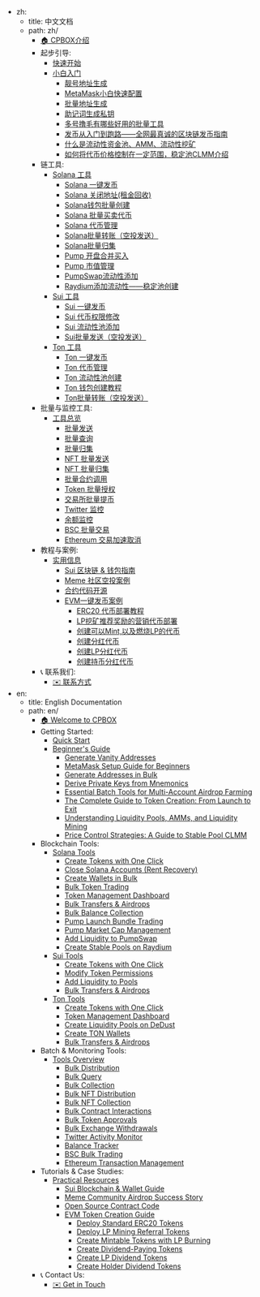 - zh:
    - title: 中文文档
    - path: zh/
        - [🏠 CPBOX介绍](zh/README.md)
        - 起步引导:
            - [快速开始](zh/cpbox-dao-hang.md)
            - [小白入门](zh/qi-bu-yin-dao/xiao-bai-ru-men/README.md)
                - [靓号地址生成](zh/xiao-bai-bi-kan-xi-lie/liang-hao-di-zhi-sheng-cheng.md)
                - [MetaMask小白快速配置](zh/xiao-bai-bi-kan-xi-lie/metamask-xiao-hu-li-zhu-shou.md)
                - [批量地址生成](zh/xiao-bai-bi-kan-xi-lie/pi-liang-di-zhi-sheng-cheng.md)
                - [助记词生成私钥](zh/xiao-bai-bi-kan-xi-lie/zhu-ji-ci-sheng-cheng-si-yao.md)
                - [多号撸毛有哪些好用的批量工具](zh/qi-bu-yin-dao/xiao-bai-ru-men/duo-hao-lu-mao-you-na-xie-hao-yong-de-pi-liang-gong-ju.md)
                - [发币从入门到跑路——全网最真诚的区块链发币指南](zh/qi-bu-yin-dao/xiao-bai-ru-men/fa-bi-cong-ru-men-dao-pao-lu-quan-wang-zui-zhen-cheng-de-qu-kuai-lian-fa-bi-zhi-nan.md)
                - [什么是流动性资金池、AMM、流动性挖矿](zh/qi-bu-yin-dao/xiao-bai-ru-men/shen-me-shi-liu-dong-xing-zi-jin-chi-amm-liu-dong-xing-wa-kuang.md)
                - [如何将代币价格控制在一定范围，稳定池CLMM介绍](zh/qi-bu-yin-dao/xiao-bai-ru-men/ru-he-jiang-dai-bi-jia-ge-kong-zhi-zai-yi-ding-fan-wei-wen-ding-chi-clmm-jie-shao.md)
        - 链工具:
            - [Solana 工具](zh/lian-gong-ju/solana-gong-ju/README.md)
                - [Solana 一键发币](zh/solana-gong-ju/solana-yi-jian-fa-bi.md)
                - [Solana 关闭地址(租金回收)](zh/solana-gong-ju/solana-guan-bi-di-zhi-zu-jin-hui-shou.md)
                - [Solana钱包批量创建](zh/lian-gong-ju/solana-gong-ju/solana-qian-bao-pi-liang-chuang-jian.md)
                - [Solana 批量买卖代币](zh/solana-gong-ju/solana-pi-liang-mai-mai-dai-bi.md)
                - [Solana 代币管理](zh/solana-gong-ju/solana-dai-bi-guan-li.md)
                - [Solana批量转账（空投发送）](zh/lian-gong-ju/solana-gong-ju/solana-pi-liang-zhuan-zhang-kong-tou-fa-song.md)
                - [Solana批量归集](zh/lian-gong-ju/solana-gong-ju/solana-pi-liang-gui-ji.md)
                - [Pump 开盘合并买入](zh/solana-gong-ju/pump-kai-pan-he-bing-mai-ru.md)
                - [Pump 市值管理](zh/solana-gong-ju/pump-shi-zhi-guan-li.md)
                - [PumpSwap流动性添加](zh/lian-gong-ju/solana-gong-ju/pumpswap-liu-dong-xing-tian-jia.md)
                - [Raydium添加流动性——稳定池创建](zh/lian-gong-ju/solana-gong-ju/raydium-tian-jia-liu-dong-xing-wen-ding-chi-chuang-jian.md)
            - [Sui 工具](zh/lian-gong-ju/sui-gong-ju/README.md)
                - [Sui 一键发币](zh/sui-lian-gong-ju/sui-yi-jian-fa-bi.md)
                - [Sui 代币权限修改](zh/sui-lian-gong-ju/sui-dai-bi-quan-xian-xiu-gai.md)
                - [Sui 流动性池添加](zh/sui-lian-gong-ju/sui-liu-dong-xing-chi-tian-jia.md)
                - [Sui批量发送（空投发送）](zh/lian-gong-ju/sui-gong-ju/sui-pi-liang-fa-song-kong-tou-fa-song.md)
            - [Ton 工具](zh/lian-gong-ju/ton-gong-ju/README.md)
                - [Ton 一键发币](zh/ton-lian-gong-ju/ton-lian-yi-jian-fa-bi-0-dai-ma-fa-bi.md)
                - [Ton 代币管理](zh/ton-lian-gong-ju/ton-dai-bi-guan-li.md)
                - [Ton 流动性池创建](zh/ton-lian-gong-ju/ton-liu-dong-xing-chi-chuang-jian-dedust-jiao-cheng.md)
                - [Ton 钱包创建教程](zh/ton-lian-gong-ju/ton-qian-bao-chuang-jian-jiao-cheng.md)
                - [Ton批量转账（空投发送）](zh/lian-gong-ju/ton-gong-ju/ton-pi-liang-zhuan-zhang-kong-tou-fa-song.md)
        - 批量与监控工具:
            - [工具总览](zh/pi-liang-yu-jian-kong-gong-ju/gong-ju-zong-lan/README.md)
                - [批量发送](zh/pi-liang-gong-ju/pi-liang-fa-song.md)
                - [批量查询](zh/pi-liang-gong-ju/pi-liang-cha-xun.md)
                - [批量归集](zh/pi-liang-gong-ju/pi-liang-gui-ji.md)
                - [NFT 批量发送](zh/pi-liang-gong-ju/nft-pi-liang-fa-song.md)
                - [NFT 批量归集](zh/pi-liang-gong-ju/nft-pi-liang-gui-ji.md)
                - [批量合约调用](zh/pi-liang-gong-ju/pi-liang-he-yue-diao-yong.md)
                - [Token 批量授权](zh/pi-liang-gong-ju/token-pi-liang-shou-quan.md)
                - [交易所批量提币](zh/shi-yong-gong-ju/jiao-yi-suo-pi-liang-ti-bi.md)
                - [Twitter 监控](zh/shi-yong-gong-ju/twitter-jian-kong.md)
                - [余额监控](zh/shi-yong-gong-ju/yuejian-kong.md)
                - [BSC 批量交易](zh/shi-yong-gong-ju/bsc-pi-liang-jiao-yi.md)
                - [Ethereum 交易加速取消](zh/shi-yong-gong-ju/ethereum-jiao-yi-jia-su-qu-xiao.md)
        - 教程与案例:
            - [实用信息](zh/jiao-cheng-yu-an-li/shi-yong-xin-xi/README.md)
                - [Sui 区块链 & 钱包指南](zh/shi-yong-xin-xi/sui-qu-kuai-lian-jie-shao-ji-qian-bao-shi-yong-zhi-nan.md)
                - [Meme 社区空投案例](zh/shi-yong-xin-xi/meme-she-qu-jian-she-huo-dong-ru-he-fa-song-kong-tou-fu-li-pi-liang-fa-song-gong-ju.md)
                - [合约代码开源](zh/jiao-cheng-yu-an-li/shi-yong-xin-xi/he-yue-dai-ma-kai-yuan.md)
                - [EVM一键发币案例](zh/jiao-cheng-yu-an-li/shi-yong-xin-xi/evm-yi-jian-fa-bi-an-li/README.md)
                    - [ERC20 代币部署教程](zh/jiao-cheng-yu-an-li/shi-yong-xin-xi/evm-yi-jian-fa-bi-an-li/biao-zhun-erc20-dai-bi-bu-shu.md)
                    - [LP挖矿推荐奖励的营销代币部署](zh/jiao-cheng-yu-an-li/shi-yong-xin-xi/evm-yi-jian-fa-bi-an-li/lp-wa-kuang-tui-jian-jiang-li-de-ying-xiao-dai-bi-bu-shu.md)
                    - [创建可以Mint,以及燃烧LP的代币](zh/jiao-cheng-yu-an-li/shi-yong-xin-xi/evm-yi-jian-fa-bi-an-li/chuang-jian-ke-yi-mint-yi-ji-ran-shao-lp-de-dai-bi.md)
                    - [创建分红代币](zh/jiao-cheng-yu-an-li/shi-yong-xin-xi/evm-yi-jian-fa-bi-an-li/chuang-jian-fen-hong-dai-bi.md)
                    - [创建LP分红代币](zh/jiao-cheng-yu-an-li/shi-yong-xin-xi/evm-yi-jian-fa-bi-an-li/chuang-jian-lp-fen-hong-dai-bi.md)
                    - [创建持币分红代币](zh/jiao-cheng-yu-an-li/shi-yong-xin-xi/evm-yi-jian-fa-bi-an-li/chuang-jian-chi-bi-fen-hong-dai-bi.md)
        - 📞 联系我们:
            - [✉️ 联系方式](zh/contactus/README.md)
- en:
    - title: English Documentation
    - path: en/
        - [🏠 Welcome to CPBOX](en/README.md)
        - Getting Started:
            - [Quick Start](en/cpbox-dao-hang.md)
            - [Beginner's Guide](en/beginner/README.md)
                - [Generate Vanity Addresses](en/beginner/liang-hao-di-zhi-sheng-cheng.md)
                - [MetaMask Setup Guide for Beginners](en/beginner/metamask-xiao-hu-li-zhu-shou.md)
                - [Generate Addresses in Bulk](en/beginner/pi-liang-di-zhi-sheng-cheng.md)
                - [Derive Private Keys from Mnemonics](en/beginner/zhu-ji-ci-sheng-cheng-si-yao.md)
                - [Essential Batch Tools for Multi-Account Airdrop Farming](en/beginner/duo-hao-lu-mao-you-na-xie-hao-yong-de-pi-liang-gong-ju.md)
                - [The Complete Guide to Token Creation: From Launch to Exit](en/beginner/fa-bi-cong-ru-men-dao-pao-lu-quan-wang-zui-zhen-cheng-de-qu-kuai-lian-fa-bi-zhi-nan.md)
                - [Understanding Liquidity Pools, AMMs, and Liquidity Mining](en/beginner/shen-me-shi-liu-dong-xing-zi-jin-chi-amm-liu-dong-xing-wa-kuang.md)
                - [Price Control Strategies: A Guide to Stable Pool CLMM](en/beginner/ru-he-jiang-dai-bi-jia-ge-kong-zhi-zai-yi-ding-fan-wei-wen-ding-chi-clmm-jie-shao.md)
        - Blockchain Tools:
            - [Solana Tools](en/lian-gong-ju/solana-gong-ju/README.md)
                - [Create Tokens with One Click](en/solana-gong-ju/solana-yi-jian-fa-bi.md)
                - [Close Solana Accounts (Rent Recovery)](en/solana-gong-ju/solana-guan-bi-di-zhi-zu-jin-hui-shou.md)
                - [Create Wallets in Bulk](en/lian-gong-ju/solana-gong-ju/solana-qian-bao-pi-liang-chuang-jian.md)
                - [Bulk Token Trading](en/solana-gong-ju/solana-pi-liang-mai-mai-dai-bi.md)
                - [Token Management Dashboard](en/solana-gong-ju/solana-dai-bi-guan-li.md)
                - [Bulk Transfers & Airdrops](en/lian-gong-ju/solana-gong-ju/solana-pi-liang-zhuan-zhang-kong-tou-fa-song.md)
                - [Bulk Balance Collection](en/lian-gong-ju/solana-gong-ju/solana-pi-liang-gui-ji.md)
                - [Pump Launch Bundle Trading](en/solana-gong-ju/pump-kai-pan-he-bing-mai-ru.md)
                - [Pump Market Cap Management](en/solana-gong-ju/pump-shi-zhi-guan-li.md)
                - [Add Liquidity to PumpSwap](en/lian-gong-ju/solana-gong-ju/pumpswap-liu-dong-xing-tian-jia.md)
                - [Create Stable Pools on Raydium](en/lian-gong-ju/solana-gong-ju/raydium-tian-jia-liu-dong-xing-wen-ding-chi-chuang-jian.md)
            - [Sui Tools](en/lian-gong-ju/sui-gong-ju/README.md)
                - [Create Tokens with One Click](en/sui-lian-gong-ju/sui-yi-jian-fa-bi.md)
                - [Modify Token Permissions](en/sui-lian-gong-ju/sui-dai-bi-quan-xian-xiu-gai.md)
                - [Add Liquidity to Pools](en/sui-lian-gong-ju/sui-liu-dong-xing-chi-tian-jia.md)
                - [Bulk Transfers & Airdrops](en/lian-gong-ju/sui-gong-ju/sui-pi-liang-fa-song-kong-tou-fa-song.md)
            - [Ton Tools](en/lian-gong-ju/ton-gong-ju/README.md)
                - [Create Tokens with One Click](en/ton-lian-gong-ju/ton-lian-yi-jian-fa-bi-0-dai-ma-fa-bi.md)
                - [Token Management Dashboard](en/ton-lian-gong-ju/ton-dai-bi-guan-li.md)
                - [Create Liquidity Pools on DeDust](en/ton-lian-gong-ju/ton-liu-dong-xing-chi-chuang-jian-dedust-jiao-cheng.md)
                - [Create TON Wallets](en/ton-lian-gong-ju/ton-qian-bao-chuang-jian-jiao-cheng.md)
                - [Bulk Transfers & Airdrops](en/lian-gong-ju/ton-gong-ju/ton-pi-liang-zhuan-zhang-kong-tou-fa-song.md)
        - Batch & Monitoring Tools:
            - [Tools Overview](en/pi-liang-yu-jian-kong-gong-ju/gong-ju-zong-lan/README.md)
                - [Bulk Distribution](en/pi-liang-gong-ju/pi-liang-fa-song.md)
                - [Bulk Query](en/pi-liang-gong-ju/pi-liang-cha-xun.md)
                - [Bulk Collection](en/pi-liang-gong-ju/pi-liang-gui-ji.md)
                - [Bulk NFT Distribution](en/pi-liang-gong-ju/nft-pi-liang-fa-song.md)
                - [Bulk NFT Collection](en/pi-liang-gong-ju/nft-pi-liang-gui-ji.md)
                - [Bulk Contract Interactions](en/pi-liang-gong-ju/pi-liang-he-yue-diao-yong.md)
                - [Bulk Token Approvals](en/pi-liang-gong-ju/token-pi-liang-shou-quan.md)
                - [Bulk Exchange Withdrawals](en/shi-yong-gong-ju/jiao-yi-suo-pi-liang-ti-bi.md)
                - [Twitter Activity Monitor](en/shi-yong-gong-ju/twitter-jian-kong.md)
                - [Balance Tracker](en/shi-yong-gong-ju/yuejian-kong.md)
                - [BSC Bulk Trading](en/shi-yong-gong-ju/bsc-pi-liang-jiao-yi.md)
                - [Ethereum Transaction Management](en/shi-yong-gong-ju/ethereum-jiao-yi-jia-su-qu-xiao.md)
        - Tutorials & Case Studies:
            - [Practical Resources](en/jiao-cheng-yu-an-li/shi-yong-xin-xi/README.md)
                - [Sui Blockchain & Wallet Guide](en/shi-yong-xin-xi/sui-qu-kuai-lian-jie-shao-ji-qian-bao-shi-yong-zhi-nan.md)
                - [Meme Community Airdrop Success Story](en/shi-yong-xin-xi/meme-she-qu-jian-she-huo-dong-ru-he-fa-song-kong-tou-fu-li-pi-liang-fa-song-gong-ju.md)
                - [Open Source Contract Code](en/jiao-cheng-yu-an-li/shi-yong-xin-xi/he-yue-dai-ma-kai-yuan.md)
                - [EVM Token Creation Guide](en/jiao-cheng-yu-an-li/shi-yong-xin-xi/evm-yi-jian-fa-bi-an-li/README.md)
                    - [Deploy Standard ERC20 Tokens](en/jiao-cheng-yu-an-li/shi-yong-xin-xi/evm-yi-jian-fa-bi-an-li/biao-zhun-erc20-dai-bi-bu-shu.md)
                    - [Deploy LP Mining Referral Tokens](en/jiao-cheng-yu-an-li/shi-yong-xin-xi/evm-yi-jian-fa-bi-an-li/lp-wa-kuang-tui-jian-jiang-li-de-ying-xiao-dai-bi-bu-shu.md)
                    - [Create Mintable Tokens with LP Burning](en/jiao-cheng-yu-an-li/shi-yong-xin-xi/evm-yi-jian-fa-bi-an-li/chuang-jian-ke-yi-mint-yi-ji-ran-shao-lp-de-dai-bi.md)
                    - [Create Dividend-Paying Tokens](en/jiao-cheng-yu-an-li/shi-yong-xin-xi/evm-yi-jian-fa-bi-an-li/chuang-jian-fen-hong-dai-bi.md)
                    - [Create LP Dividend Tokens](en/jiao-cheng-yu-an-li/shi-yong-xin-xi/evm-yi-jian-fa-bi-an-li/chuang-jian-lp-fen-hong-dai-bi.md)
                    - [Create Holder Dividend Tokens](en/jiao-cheng-yu-an-li/shi-yong-xin-xi/evm-yi-jian-fa-bi-an-li/chuang-jian-chi-bi-fen-hong-dai-bi.md)
        - 📞 Contact Us:
            - [✉️ Get in Touch](en/contactus/README.md)
